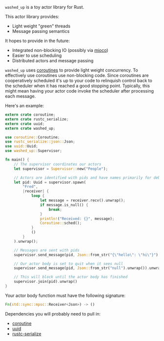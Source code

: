 `washed_up` is a toy actor library for Rust.

This actor library provides:
  * Light weight "green" threads
  * Message passing semantics

It hopes to provide in the future:
  * Integrated non-blocking IO (possibly via [mioco](https://github.com/dpc/mioco))
  * Easier to use scheduling
  * Distributed actors and message passing

`washed_up` uses [coroutines](https://github.com/rustcc/coroutine-rs) to
provide light weight concurrency. To effectively use coroutines use
non-blocking code.  Since coroutines are cooperatively scheduled it's up to
your code to relinquish control back to the scheduler when it has reached a
good stopping point. Typically, this might mean having your actor code invoke
the scheduler after processing each message.

Here's an example:

```rust
extern crate coroutine;
extern crate rustc_serialize;
extern crate uuid;
extern crate washed_up;

use coroutine::Coroutine;
use rustc_serialize::json::Json;
use uuid::Uuid;
use washed_up::Supervisor;

fn main() {
    // The supervisor coordinates our actors
    let supervisor = Supervisor::new("People");

    // Actors are identified with pids and have names primarily for debugging
    let pid: Uuid = supervisor.spawn(
        "Fred",
        |receiver| {
            loop {
                let message = receiver.recv().unwrap();
                if message.is_null() {
                    break;
                }
                println!("Received: {}", message);
                Coroutine::sched();
            }
            ()
        }
    ).unwrap();

    // Messages are sent with pids
    supervisor.send_message(pid, Json::from_str("{\"hello\": \"hi\"}").unwrap()).unwrap();

    // Our actor body is set to quit when it sees null
    supervisor.send_message(pid, Json::from_str("null").unwrap()).unwrap();

    // This will block until the actor body has finished
    supervisor.join(pid).unwrap()
}
```

Your actor body function must have the following signature:
```rust
Fn(std::sync::mpsc::Receiver<Json>) -> ()
```

Dependencies you will probably need to pull in:
* [coroutine](https://github.com/rustcc/coroutine-rs)
* [uuid](https://github.com/rust-lang/uuid)
* [rustc-serialize](https://github.com/rust-lang/rustc-serialize)

